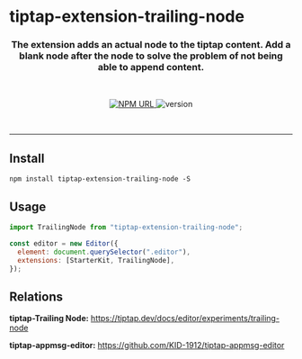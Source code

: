 # tiptap-extension-trailing-node

<h3 align="center">
    The extension adds an actual node to the tiptap content.
    Add a blank node after the node to solve the problem of not being able to append content.
</h3>

<br/>

<p align="center">
  <a href="https://www.npmjs.com/package/tiptap-extension-trailing-node">
    <img
     alt="NPM URL"
     src="https://img.shields.io/badge/npm-tiptapExtensionTrailingNode?logo=npm">
  </a>
  <img
     alt="version"
     src="https://img.shields.io/badge/version-1.0.0-blue">
</p>

<br>

---

## Install

```shell
npm install tiptap-extension-trailing-node -S
```

## Usage

```js
import TrailingNode from "tiptap-extension-trailing-node";

const editor = new Editor({
  element: document.querySelector(".editor"),
  extensions: [StarterKit, TrailingNode],
});
```

## Relations

**tiptap-Trailing Node:** https://tiptap.dev/docs/editor/experiments/trailing-node

**tiptap-appmsg-editor:** https://github.com/KID-1912/tiptap-appmsg-editor
